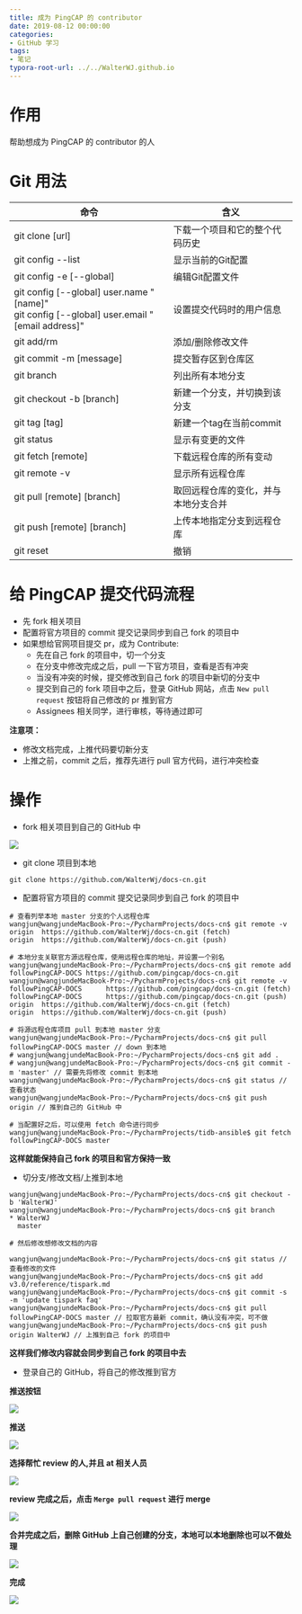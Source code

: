 ```yaml
---
title: 成为 PingCAP 的 contributor
date: 2019-08-12 00:00:00
categories:
- GitHub 学习
tags:
- 笔记
typora-root-url: ../../WalterWJ.github.io
---
```

# 作用
  帮助想成为 PingCAP 的 contributor 的人

# Git 用法

| 命令                                                                                             | 含义                                 |
| ------------------------------------------------------------------------------------------------ | ------------------------------------ |
| git clone [url]                                                                                  | 下载一个项目和它的整个代码历史       |
| git config --list                                                                                | 显示当前的Git配置                    |
| git config -e [--global]                                                                         | 编辑Git配置文件                      |
| git config [--global] user.name "[name]" <br> git config [--global] user.email "[email address]" | 设置提交代码时的用户信息             |
| git add/rm                                                                                       | 添加/删除修改文件                    |
| git commit -m [message]                                                                          | 提交暂存区到仓库区                   |
| git branch                                                                                       | 列出所有本地分支                     |
| git checkout -b [branch]                                                                         | 新建一个分支，并切换到该分支         |
| git tag [tag]                                                                                    | 新建一个tag在当前commit              |
| git status                                                                                       | 显示有变更的文件                     |
| git fetch [remote]                                                                               | 下载远程仓库的所有变动               |
| git remote -v                                                                                    | 显示所有远程仓库                     |
| git pull [remote] [branch]                                                                       | 取回远程仓库的变化，并与本地分支合并 |
| git push [remote] [branch]                                                                       | 上传本地指定分支到远程仓库           |
| git reset                                                                                        | 撤销                                 |

# 给 PingCAP 提交代码流程

<!-- **格式参考：**[PingCAP 中文技术文档风格指南](https://docs.google.com/document/d/1b6ZhZD33OoM8AacpKksGGSuxJWReLkNnSt8eSc1kTXc/edit) -->

* 先 fork 相关项目
* 配置将官方项目的 commit 提交记录同步到自己 fork 的项目中
* 如果想给官网项目提交 pr，成为 Contribute:
  - 先在自己 fork 的项目中，切一个分支
  - 在分支中修改完成之后，pull 一下官方项目，查看是否有冲突
  - 当没有冲突的时候，提交修改到自己 fork 的项目中新切的分支中
  - 提交到自己的 fork 项目中之后，登录 GitHub 网站，点击 `New pull request` 按钮将自己修改的 pr 推到官方
  - Assignees 相关同学，进行审核，等待通过即可

**注意项：**

* 修改文档完成，上推代码要切新分支
* 上推之前，commit 之后，推荐先进行 pull 官方代码，进行冲突检查

# 操作

* fork 相关项目到自己的 GitHub 中

![](/assets/images/PostsImages/Become-Contribute-template/pr-01.png)

* git clone 项目到本地

```shell
git clone https://github.com/WalterWj/docs-cn.git
```

* 配置将官方项目的 commit 提交记录同步到自己 fork 的项目中

```shell
# 查看列举本地 master 分支的个人远程仓库
wangjun@wangjundeMacBook-Pro:~/PycharmProjects/docs-cn$ git remote -v
origin  https://github.com/WalterWj/docs-cn.git (fetch)
origin  https://github.com/WalterWj/docs-cn.git (push)

# 本地分支关联官方源远程仓库，使用远程仓库的地址，并设置一个别名
wangjun@wangjundeMacBook-Pro:~/PycharmProjects/docs-cn$ git remote add followPingCAP-DOCS https://github.com/pingcap/docs-cn.git
wangjun@wangjundeMacBook-Pro:~/PycharmProjects/docs-cn$ git remote -v
followPingCAP-DOCS      https://github.com/pingcap/docs-cn.git (fetch)
followPingCAP-DOCS      https://github.com/pingcap/docs-cn.git (push)
origin  https://github.com/WalterWj/docs-cn.git (fetch)
origin  https://github.com/WalterWj/docs-cn.git (push)

# 将源远程仓库项目 pull 到本地 master 分支
wangjun@wangjundeMacBook-Pro:~/PycharmProjects/docs-cn$ git pull followPingCAP-DOCS master // down 到本地
# wangjun@wangjundeMacBook-Pro:~/PycharmProjects/docs-cn$ git add .
# wangjun@wangjundeMacBook-Pro:~/PycharmProjects/docs-cn$ git commit -m 'master' // 需要先将修改 commit 到本地
wangjun@wangjundeMacBook-Pro:~/PycharmProjects/docs-cn$ git status // 查看状态
wangjun@wangjundeMacBook-Pro:~/PycharmProjects/docs-cn$ git push origin // 推到自己的 GitHub 中

# 当配置好之后，可以使用 fetch 命令进行同步
wangjun@wangjundeMacBook-Pro:~/PycharmProjects/tidb-ansible$ git fetch followPingCAP-DOCS master
```

**这样就能保持自己 fork 的项目和官方保持一致**

* 切分支/修改文档/上推到本地

```shell
wangjun@wangjundeMacBook-Pro:~/PycharmProjects/docs-cn$ git checkout -b 'WalterWJ'
wangjun@wangjundeMacBook-Pro:~/PycharmProjects/docs-cn$ git branch
* WalterWJ
  master

# 然后修改想修改文档的内容

wangjun@wangjundeMacBook-Pro:~/PycharmProjects/docs-cn$ git status // 查看修改的文件
wangjun@wangjundeMacBook-Pro:~/PycharmProjects/docs-cn$ git add v3.0/reference/tispark.md
wangjun@wangjundeMacBook-Pro:~/PycharmProjects/docs-cn$ git commit -s -m 'update tispark faq'
wangjun@wangjundeMacBook-Pro:~/PycharmProjects/docs-cn$ git pull followPingCAP-DOCS master // 拉取官方最新 commit，确认没有冲突，可不做
wangjun@wangjundeMacBook-Pro:~/PycharmProjects/docs-cn$ git push origin WalterWJ // 上推到自己 fork 的项目中
```

**这样我们修改内容就会同步到自己 fork 的项目中去**

* 登录自己的 GitHub，将自己的修改推到官方

**推送按钮**

![](/assets/images/PostsImages/Become-Contribute-template/pr-02.png)

**推送**

![](/assets/images/PostsImages/Become-Contribute-template/pr-03.png)

**选择帮忙 review 的人,并且 at 相关人员**

![](/assets/images/PostsImages/Become-Contribute-template/pr-04.png)

**review 完成之后，点击 `Merge pull request` 进行 merge**

![](/assets/images/PostsImages/Become-Contribute-template/pr-05.png)

**合并完成之后，删除 GitHub 上自己创建的分支，本地可以本地删除也可以不做处理**

![](/assets/images/PostsImages/Become-Contribute-template/pr-07.png)

**完成**

![](/assets/images/PostsImages/Become-Contribute-template/pr-06.png)